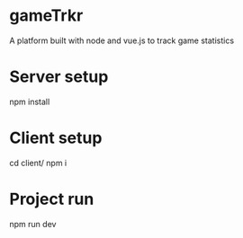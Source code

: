 # gameTrkr
A platform built with node and vue.js to track game statistics
# Server setup
npm install
# Client setup
cd client/
npm i
# Project run
npm run dev
